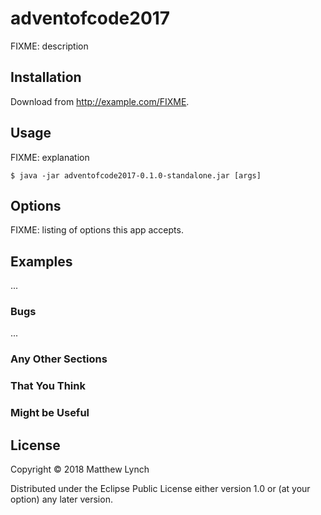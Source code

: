 # adventofcode2017

FIXME: description

## Installation

Download from http://example.com/FIXME.

## Usage

FIXME: explanation

    $ java -jar adventofcode2017-0.1.0-standalone.jar [args]

## Options

FIXME: listing of options this app accepts.

## Examples

...

### Bugs

...

### Any Other Sections
### That You Think
### Might be Useful

## License

Copyright © 2018 Matthew Lynch

Distributed under the Eclipse Public License either version 1.0 or (at
your option) any later version.
